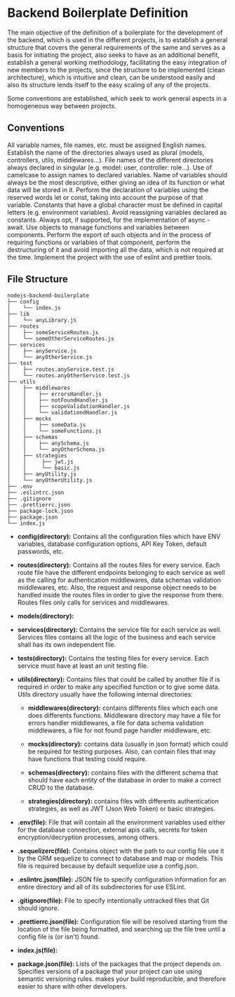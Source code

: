 # Backend Boilerplate Definition

The main objective of the definition of a boilerplate for the development of the backend, which is used in the different projects, is to establish a general structure that covers the general requirements of the same and serves as a basis for initiating the project, also seeks to have as an additional benefit, establish a general working methodology, facilitating the easy integration of new members to the projects, since the structure to be implemented (clean architecture), which is intuitive and clean, can be understood easily and also its structure lends itself to the easy scaling of any of the projects.

Some conventions are established, which seek to work general aspects in a homogeneous way between projects.


## Conventions

All variable names, file names, etc. must be assigned English names.
Establish the name of the directories always used as plural (models, controllers, utils, middlewares...).
File names of the different directories always declared in singular (e.g. model: user, controller: role...).
Use of camelcase to assign names to declared variables.
Name of variables should always be the most descriptive, either giving an idea of its function or what data will be stored in it.
Perform the declaration of variables using the reserved words let or const, taking into account the purpose of that variable.
Constants that have a global character must be defined in capital letters (e.g. environment variables).
Avoid reassigning variables declared as constants.
Always opt, if supported, for the implementation of async - await.
Use objects to manage functions and variables between components. Perform the export of such objects and in the process of requiring functions or variables of that component, perform the destructuring of it and avoid importing all the data, which is not required at the time.
Implement the project with the use of eslint and prettier tools.


## File Structure
```
nodejs-backend-boilerplate
├── config
│    └── index.js
├── lib
│    └── anyLibrary.js
├── routes
│    ├── someServiceRoutes.js
│    └── someOtherServiceRoutes.js
├── services
│    ├── anyService.js
│    └── anyOtherService.js
├── test
│    ├── routes.anyService.test.js
│    └── routes.anyOtherService.test.js
├── utils
│    ├── middlewares
│    │    ├── errorsHandler.js
│    │    ├── notFoundHandler.js
│    │    ├── scopeValidationHandler.js
│    │    └── validationdHandler.js
│    ├── mocks
│    │    ├── someData.js
│    │    └── someFunctions.js
│    ├── schemas
│    │    ├── anySchema.js
│    │    └── anyOtherSchema.js
│    ├── strategies
│    │     ├── jwt.js
│    │     └── basic.js
│    ├── anyUtility.js
│    └── anyOtherUtility.js
├── .env
├── .eslintrc.json
├── .gitignore
├── .prettierrc.json
├── package-lock.json
├── package.json
└── index.js
```

- **config(directory):** Contains all the configuration files which have ENV variables, database configuration options, API Key Token, default passwords, etc.

- **routes(directory):** Contains all the routes files for every service. Each route file have the different endpoints belonging to each service as well as the calling for authentication middlewares, data schemas validation middlewares, etc. Also, the request and response object needs to be handled inside the routes files in order to give the response from there. Routes files only calls for services and middlewares.

- **models(directory):**

- **services(directory):** Contains the service file for each service as well. Services files contains all the logic of the business and each service shall has its own independent file.

- **tests(directory):** Contains the testing files for every service. Each service must have at least an unit testing file.

- **utils(directory):** Contains files that could be called by another file if is required in order to make any specified function or to give some data. Utils directory usually have the following internal directories:

    - **middlewares(directory):** contains differents files which each one does differents functions. Middleware directory may have a file for errors handler middlewares, a file for data schema validation middlewares, a file for not found page handler middleware, etc.

    - **mocks(directory):** contains data (usually in json format) which could be required for testing purposes. Also, can contain files that may have functions that testing could require.

    - **schemas(directory):** contains files with the different schema that should have each entity of the database in order to make a correct CRUD to the database.

    - **strategies(directory):** contains files with differents authentication strategies, as well as JWT (Json Web Token) or basic strategies.

- **.env(file):** File that will contain all the environment variables used either for the database connection, external apis calls, secrets for token encryption/decryption processes, among others.

- **.sequelizerc(file):** Contains object with the path to our config file use it by the ORM sequelize to connect to database and map or models. This file is required because by default sequelize use a config.json.

- **.eslintrc.json(file):** JSON file to specify configuration information for an entire directory and all of its subdirectories for use ESLint.

- **.gitignore(file):** File to specify intentionally untracked files that Git should ignore.

- **.prettierrc.json(file):** Configuration file will be resolved starting from the location of the file being formatted, and searching up the file tree until a config file is (or isn't) found.

- **index.js(file):**

- **package.json(file):** Lists of the packages that the project depends on. Specifies versions of a package that your project can use using semantic versioning rules. makes your build reproducible, and therefore easier to share with other developers.
